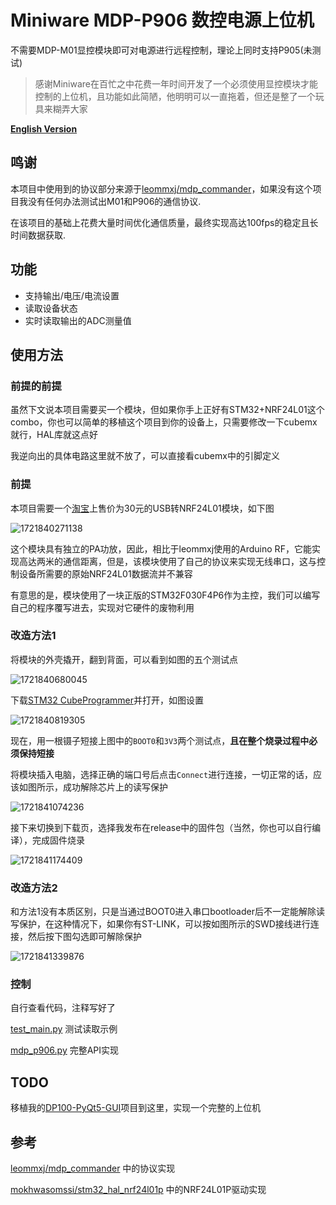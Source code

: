 # Miniware MDP-P906 数控电源上位机

不需要MDP-M01显控模块即可对电源进行远程控制，理论上同时支持P905(未测试)

> 感谢Miniware在百忙之中花费一年时间开发了一个必须使用显控模块才能控制的上位机，且功能如此简陋，他明明可以一直拖着，但还是整了一个玩具来糊弄大家

**[English Version](./readme_EN.md)**

## 鸣谢

本项目中使用到的协议部分来源于[leommxj/mdp_commander](https://github.com/leommxj/mdp_commander)，如果没有这个项目我没有任何办法测试出M01和P906的通信协议.

在该项目的基础上花费大量时间优化通信质量，最终实现高达100fps的稳定且长时间数据获取.

## 功能

- 支持输出/电压/电流设置
- 读取设备状态
- 实时读取输出的ADC测量值

## 使用方法

### 前提的前提

虽然下文说本项目需要买一个模块，但如果你手上正好有STM32+NRF24L01这个combo，你也可以简单的移植这个项目到你的设备上，只需要修改一下cubemx就行，HAL库就这点好

我逆向出的具体电路这里就不放了，可以直接看cubemx中的引脚定义

### 前提

本项目需要一个[淘宝](https://item.taobao.com/item.htm?spm=a1z09.2.0.0.521d2e8dccjOe1&id=601004335822&_u=p23lmea03490)上售价为30元的USB转NRF24L01模块，如下图

![1721840271138](image/readme/1721840271138.png)

这个模块具有独立的PA功放，因此，相比于leommxj使用的Arduino RF，它能实现高达两米的通信距离，但是，该模块使用了自己的协议来实现无线串口，这与控制设备所需要的原始NRF24L01数据流并不兼容

有意思的是，模块使用了一块正版的STM32F030F4P6作为主控，我们可以编写自己的程序覆写进去，实现对它硬件的废物利用

### 改造方法1

将模块的外壳撬开，翻到背面，可以看到如图的五个测试点

![1721840680045](image/readme/1721840680045.png)

下载[STM32 CubeProgrammer](https://www.st.com/en/development-tools/stm32cubeprog.html)并打开，如图设置

![1721840819305](image/readme/1721840819305.png)

现在，用一根镊子短接上图中的`BOOT0`和`3V3`两个测试点，**且在整个烧录过程中必须保持短接**

将模块插入电脑，选择正确的端口号后点击`Connect`进行连接，一切正常的话，应该如图所示，成功解除芯片上的读写保护

![1721841074236](image/readme/1721841074236.png)

接下来切换到下载页，选择我发布在release中的固件包（当然，你也可以自行编译），完成固件烧录

![1721841174409](image/readme/1721841174409.png)

### 改造方法2

和方法1没有本质区别，只是当通过BOOT0进入串口bootloader后不一定能解除读写保护，在这种情况下，如果你有ST-LINK，可以按如图所示的SWD接线进行连接，然后按下图勾选即可解除保护

![1721841339876](image/readme/1721841339876.png)

### 控制

自行查看代码，注释写好了

[test_main.py](./test_main.py) 测试读取示例

[mdp_p906.py](./mdp_controller/mdp_p906.py) 完整API实现

## TODO

移植我的[DP100-PyQt5-GUI](https://github.com/ElluIFX/DP100-PyQt5-GUI)项目到这里，实现一个完整的上位机

## 参考

[leommxj/mdp_commander](https://github.com/leommxj/mdp_commander) 中的协议实现

[mokhwasomssi/stm32_hal_nrf24l01p](https://github.com/mokhwasomssi/stm32_hal_nrf24l01p) 中的NRF24L01P驱动实现
